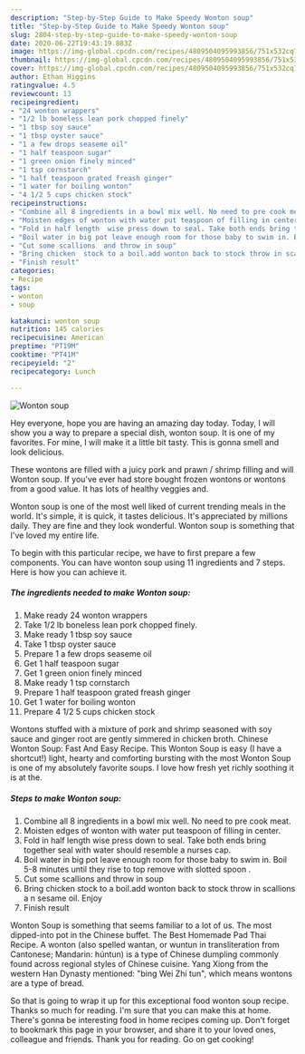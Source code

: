 ```yaml
---
description: "Step-by-Step Guide to Make Speedy Wonton soup"
title: "Step-by-Step Guide to Make Speedy Wonton soup"
slug: 2804-step-by-step-guide-to-make-speedy-wonton-soup
date: 2020-06-22T19:43:19.883Z
image: https://img-global.cpcdn.com/recipes/4809504095993856/751x532cq70/wonton-soup-recipe-main-photo.jpg
thumbnail: https://img-global.cpcdn.com/recipes/4809504095993856/751x532cq70/wonton-soup-recipe-main-photo.jpg
cover: https://img-global.cpcdn.com/recipes/4809504095993856/751x532cq70/wonton-soup-recipe-main-photo.jpg
author: Ethan Higgins
ratingvalue: 4.5
reviewcount: 13
recipeingredient:
- "24 wonton wrappers"
- "1/2 lb boneless lean pork chopped finely"
- "1 tbsp soy sauce"
- "1 tbsp oyster sauce"
- "1 a few drops seaseme oil"
- "1 half teaspoon sugar"
- "1 green onion finely minced"
- "1 tsp cornstarch"
- "1 half teaspoon grated freash ginger"
- "1 water for boiling wonton"
- "4 1/2 5 cups chicken stock"
recipeinstructions:
- "Combine all 8 ingredients in a bowl mix well. No need to pre cook meat."
- "Moisten edges of wonton with water put teaspoon of filling in center."
- "Fold in half length  wise press down to seal. Take both ends bring together seal with water should resemble a nurses cap."
- "Boil water in big pot leave enough room for those baby to swim in. Boil 5-8 minutes until they rise to top remove with slotted spoon ."
- "Cut some scallions  and throw in soup"
- "Bring chicken  stock to a boil.add wonton back to stock throw in scallions a n sesame oil. Enjoy"
- "Finish result"
categories:
- Recipe
tags:
- wonton
- soup

katakunci: wonton soup 
nutrition: 145 calories
recipecuisine: American
preptime: "PT19M"
cooktime: "PT41M"
recipeyield: "2"
recipecategory: Lunch

---
```



![Wonton soup](https://img-global.cpcdn.com/recipes/4809504095993856/751x532cq70/wonton-soup-recipe-main-photo.jpg)

Hey everyone, hope you are having an amazing day today. Today, I will show you a way to prepare a special dish, wonton soup. It is one of my favorites. For mine, I will make it a little bit tasty. This is gonna smell and look delicious.

These wontons are filled with a juicy pork and prawn / shrimp filling and will Wonton soup. If you&#39;ve ever had store bought frozen wontons or wontons from a good value. It has lots of healthy veggies and.

Wonton soup is one of the most well liked of current trending meals in the world. It's simple, it is quick, it tastes delicious. It's appreciated by millions daily. They are fine and they look wonderful. Wonton soup is something that I've loved my entire life.


To begin with this particular recipe, we have to first prepare a few components. You can have wonton soup using 11 ingredients and 7 steps. Here is how you can achieve it.

<!--inarticleads1-->

##### The ingredients needed to make Wonton soup:

1. Make ready 24 wonton wrappers
1. Take 1/2 lb boneless lean pork chopped finely.
1. Make ready 1 tbsp soy sauce
1. Take 1 tbsp oyster sauce
1. Prepare 1 a few drops seaseme oil
1. Get 1 half teaspoon sugar
1. Get 1 green onion finely minced
1. Make ready 1 tsp cornstarch
1. Prepare 1 half teaspoon grated freash ginger
1. Get 1 water for boiling wonton
1. Prepare 4 1/2 5 cups chicken stock


Wontons stuffed with a mixture of pork and shrimp seasoned with soy sauce and ginger root are gently simmered in chicken broth. Chinese Wonton Soup: Fast And Easy Recipe. This Wonton Soup is easy (I have a shortcut!) light, hearty and comforting bursting with the most Wonton Soup is one of my absolutely favorite soups. I love how fresh yet richly soothing it is at the. 

<!--inarticleads2-->

##### Steps to make Wonton soup:

1. Combine all 8 ingredients in a bowl mix well. No need to pre cook meat.
1. Moisten edges of wonton with water put teaspoon of filling in center.
1. Fold in half length  wise press down to seal. Take both ends bring together seal with water should resemble a nurses cap.
1. Boil water in big pot leave enough room for those baby to swim in. Boil 5-8 minutes until they rise to top remove with slotted spoon .
1. Cut some scallions  and throw in soup
1. Bring chicken  stock to a boil.add wonton back to stock throw in scallions a n sesame oil. Enjoy
1. Finish result


Wonton Soup is something that seems familiar to a lot of us. The most dipped-into pot in the Chinese buffet. The Best Homemade Pad Thai Recipe. A wonton (also spelled wantan, or wuntun in transliteration from Cantonese; Mandarin: húntun) is a type of Chinese dumpling commonly found across regional styles of Chinese cuisine. Yang Xiong from the western Han Dynasty mentioned: &#34;bing Wei Zhi tun&#34;, which means wontons are a type of bread. 

So that is going to wrap it up for this exceptional food wonton soup recipe. Thanks so much for reading. I'm sure that you can make this at home. There's gonna be interesting food in home recipes coming up. Don't forget to bookmark this page in your browser, and share it to your loved ones, colleague and friends. Thank you for reading. Go on get cooking!
